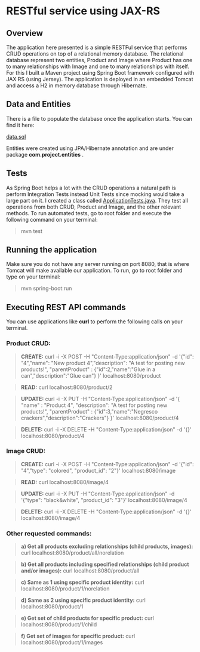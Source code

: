 # RESTful service using JAX-RS

## Overview 

The application here presented is a simple RESTFul service that performs CRUD operations on top of a relational memory database.
The relational database represent two entities, Product and Image where Product has one to many relationships with Image and one to many relationships with itself.
For this I built a Maven project using Spring Boot framework configured with JAX RS (using Jersey). The application is deployed in an embedded Tomcat and access a H2 in memory database through Hibernate.

## Data and Entities

There is a file to populate the database once the application starts. You can find it here:

[data.sql]()

Entities were created using JPA/Hibernate annotation and are under package **com.project.entities** .

## Tests

As Spring Boot helps a lot with the CRUD operations a natural path is perform Integration Tests instead Unit Tests since mocking would take a large part on it.
I created a class called [ApplicationTests.java]().
They test all operations from both CRUD, Product and Image, and the other relevant methods.
To run automated tests, go to root folder and execute the following command on your terminal:

> mvn test

## Running the application

Make sure you do not have any server running on port 8080, that is where Tomcat will make available our application. To run, go to root folder and type on your terminal:

> mvn spring-boot:run

## Executing REST API commands

You can use applications like **curl** to perform the following calls on your terminal.

### Product CRUD:

> **CREATE:** curl -i -X POST -H "Content-Type:application/json" -d '{"id": "4","name": "New product 4","description": "A test for posting new products!", "parentProduct" : {"id":2,"name":"Glue in a can","description":"Glue can"} }' localhost:8080/product

> **READ:** curl localhost:8080/product/2

> **UPDATE:** curl -i -X PUT -H "Content-Type:application/json" -d '{ "name" : "Product 4", "description": "A test for posting new products!", "parentProduct" : {"id":3,"name":"Negresco crackers","description":"Crackers"}  }' localhost:8080/product/4

> **DELETE:** curl -i -X DELETE -H "Content-Type:application/json" -d '{}' localhost:8080/product/4

### Image CRUD:

> **CREATE:** curl -i -X POST -H "Content-Type:application/json" -d '{"id": "4","type": "colored", "product_id": "2"}' localhost:8080/image

> **READ:** curl localhost:8080/image/4

> **UPDATE:** curl -i -X PUT -H "Content-Type:application/json" -d '{"type": "black&white", "product_id": "3"}' localhost:8080/image/4

> **DELETE:** curl -i -X DELETE -H "Content-Type:application/json" -d '{}' localhost:8080/image/4

### Other requested commands:

>**a) Get all products excluding relationships (child products, images):**
> curl localhost:8080/product/all/norelation

>**b) Get all products including specified relationships (child product and/or images):**
> curl localhost:8080/product/all

>**c) Same as 1 using specific product identity:**
> curl localhost:8080/product/1/norelation

>**d) Same as 2 using specific product identity:**
> curl localhost:8080/product/1

>**e) Get set of child products for specific product:**
> curl localhost:8080/product/1/child

>**f) Get set of images for specific product:**
> curl localhost:8080/product/1/images